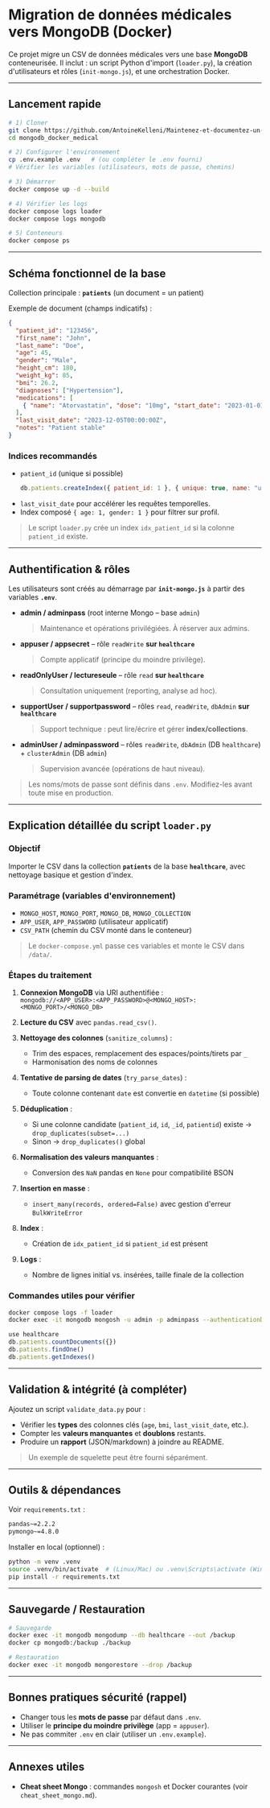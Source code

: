 # Migration de données médicales vers MongoDB (Docker)

Ce projet migre un CSV de données médicales vers une base **MongoDB** conteneurisée. Il inclut : un script Python d'import (`loader.py`), la création d'utilisateurs et rôles (`init-mongo.js`), et une orchestration Docker.

---

##  Lancement rapide

```bash
# 1) Cloner
git clone https://github.com/AntoineKelleni/Maintenez-et-documentez-un-systeme-de-stockage-des-donnees.git
cd mongodb_docker_medical

# 2) Configurer l'environnement
cp .env.example .env   # (ou compléter le .env fourni)
# Vérifier les variables (utilisateurs, mots de passe, chemins)

# 3) Démarrer
docker compose up -d --build

# 4) Vérifier les logs
docker compose logs loader
docker compose logs mongodb

# 5) Conteneurs
docker compose ps
```

---

##  Schéma fonctionnel de la base

Collection principale : **`patients`** (un document = un patient)

Exemple de document (champs indicatifs) :
```json
{
  "patient_id": "123456",
  "first_name": "John",
  "last_name": "Doe",
  "age": 45,
  "gender": "Male",
  "height_cm": 180,
  "weight_kg": 85,
  "bmi": 26.2,
  "diagnoses": ["Hypertension"],
  "medications": [
    { "name": "Atorvastatin", "dose": "10mg", "start_date": "2023-01-01", "end_date": null }
  ],
  "last_visit_date": "2023-12-05T00:00:00Z",
  "notes": "Patient stable"
}
```

### Indices recommandés
- `patient_id` (unique si possible)  
  ```js
  db.patients.createIndex({ patient_id: 1 }, { unique: true, name: "ux_patient_id" })
  ```
- `last_visit_date` pour accélérer les requêtes temporelles.  
- Index composé `{ age: 1, gender: 1 }` pour filtrer sur profil.

> Le script `loader.py` crée un index `idx_patient_id` si la colonne `patient_id` existe.

---

##  Authentification & rôles

Les utilisateurs sont créés au démarrage par **`init-mongo.js`** à partir des variables **`.env`**.

- **admin / adminpass** (root interne Mongo – base `admin`)  
  > Maintenance et opérations privilégiées. À réserver aux admins.

- **appuser / appsecret** – rôle `readWrite` **sur `healthcare`**  
  > Compte applicatif (principe du moindre privilège).

- **readOnlyUser / lectureseule** – rôle `read` **sur `healthcare`**  
  > Consultation uniquement (reporting, analyse ad hoc).

- **supportUser / supportpassword** – rôles `read`, `readWrite`, `dbAdmin` **sur `healthcare`**  
  > Support technique : peut lire/écrire et gérer **index/collections**.

- **adminUser / adminpassword** – rôles `readWrite`, `dbAdmin` (DB `healthcare`) + `clusterAdmin` (DB `admin`)  
  > Supervision avancée (opérations de haut niveau).

> Les noms/mots de passe sont définis dans `.env`. Modifiez-les avant toute mise en production.

---

##  Explication détaillée du script `loader.py`

### Objectif
Importer le CSV dans la collection **`patients`** de la base **`healthcare`**, avec nettoyage basique et gestion d'index.

### Paramétrage (variables d'environnement)
- `MONGO_HOST`, `MONGO_PORT`, `MONGO_DB`, `MONGO_COLLECTION`  
- `APP_USER`, `APP_PASSWORD` (utilisateur applicatif)  
- `CSV_PATH` (chemin du CSV monté dans le conteneur)

> Le `docker-compose.yml` passe ces variables et monte le CSV dans `/data/`.

### Étapes du traitement
1. **Connexion MongoDB** via URI authentifiée :  
   `mongodb://<APP_USER>:<APP_PASSWORD>@<MONGO_HOST>:<MONGO_PORT>/<MONGO_DB>`

2. **Lecture du CSV** avec `pandas.read_csv()`.

3. **Nettoyage des colonnes** (`sanitize_columns`) :  
   - Trim des espaces, remplacement des espaces/points/tirets par `_`  
   - Harmonisation des noms de colonnes

4. **Tentative de parsing de dates** (`try_parse_dates`) :  
   - Toute colonne contenant `date` est convertie en `datetime` (si possible)

5. **Déduplication** :  
   - Si une colonne candidate (`patient_id`, `id`, `_id`, `patientid`) existe → `drop_duplicates(subset=...)`  
   - Sinon → `drop_duplicates()` global

6. **Normalisation des valeurs manquantes** :  
   - Conversion des `NaN` pandas en `None` pour compatibilité BSON

7. **Insertion en masse** :  
   - `insert_many(records, ordered=False)` avec gestion d'erreur `BulkWriteError`

8. **Index** :  
   - Création de `idx_patient_id` si `patient_id` est présent

9. **Logs** :  
   - Nombre de lignes initial vs. insérées, taille finale de la collection

### Commandes utiles pour vérifier
```bash
docker compose logs -f loader
docker exec -it mongodb mongosh -u admin -p adminpass --authenticationDatabase admin
```
```js
use healthcare
db.patients.countDocuments({})
db.patients.findOne()
db.patients.getIndexes()
```

---

##  Validation & intégrité (à compléter)

Ajoutez un script `validate_data.py` pour :
- Vérifier les **types** des colonnes clés (`age`, `bmi`, `last_visit_date`, etc.).
- Compter les **valeurs manquantes** et **doublons** restants.
- Produire un **rapport** (JSON/markdown) à joindre au README.

> Un exemple de squelette peut être fourni séparément.

---

##  Outils & dépendances

Voir `requirements.txt` :
```txt
pandas~=2.2.2
pymongo~=4.8.0
```

Installer en local (optionnel) :
```bash
python -m venv .venv
source .venv/bin/activate  # (Linux/Mac) ou .venv\Scripts\activate (Windows)
pip install -r requirements.txt
```

---

##  Sauvegarde / Restauration

```bash
# Sauvegarde
docker exec -it mongodb mongodump --db healthcare --out /backup
docker cp mongodb:/backup ./backup

# Restauration
docker exec -it mongodb mongorestore --drop /backup
```

---

##  Bonnes pratiques sécurité (rappel)
- Changer tous les **mots de passe** par défaut dans `.env`.
- Utiliser le **principe du moindre privilège** (app = `appuser`).
- Ne pas commiter `.env` en clair (utiliser un `.env.example`).

---

##  Annexes utiles
- **Cheat sheet Mongo** : commandes `mongosh` et Docker courantes (voir `cheat_sheet_mongo.md`).

